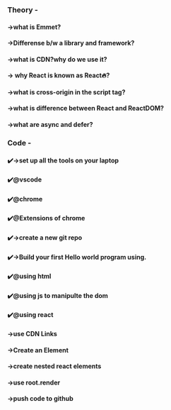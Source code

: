 ### Theory - 
#### ->what is Emmet? 
#### ->Differense b/w a library and framework?
#### ->what is CDN?why do we use it?
#### -> why React is known as React🔥?
#### ->what is cross-origin in the script tag?
#### ->what is difference between React and ReactDOM?
#### ->what are async and defer?


### Code - 
#### ✔️->set up all the tools on your laptop 
#### ✔️@vscode 
#### ✔️@chrome 
#### ✔️@Extensions of chrome 
#### ✔️->create a new git repo 
#### ✔️->Build your first Hello world program using.
#### ✔️@using html 
#### ✔️@using js to manipulte the dom
#### ✔️@using react
#### ->use CDN Links
#### ->Create an Element 
#### ->create nested react elements
#### ->use root.render
#### ->push code to github